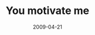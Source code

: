 ---
layout: base.njk
title : 'You motivate me' 
view_title : 'You motivate me' 
year : '2009' 
date : '2009-04-21' 
img_file : '/drawing/youmotivateme.png' 
html_file : 'youmotivateme' 
next_html : 'doyourememberme.html' 
year_order : '140' 
permalink : "title/{{html_file}}.html"
---